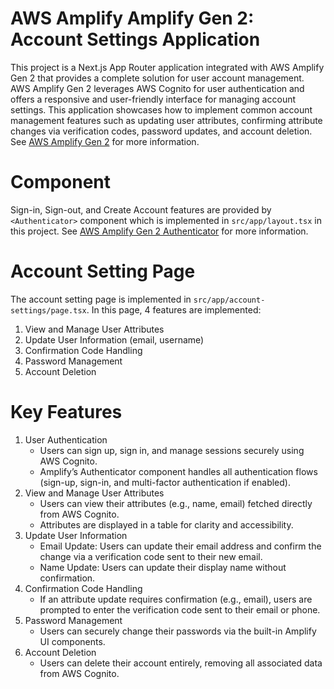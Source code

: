 # AWS Amplify Amplify Gen 2: Account Settings Application

This project is a Next.js App Router application integrated with AWS Amplify Gen 2 that provides a complete solution for user account management. AWS Amplify Gen 2 leverages AWS Cognito for user authentication and offers a responsive and user-friendly interface for managing account settings. This application showcases how to implement common account management features such as updating user attributes, confirming attribute changes via verification codes, password updates, and account deletion. See [AWS Amplify Gen 2](https://docs.amplify.aws/nextjs/build-a-backend/auth/) for more information.

# <Authenticator> Component

Sign-in, Sign-out, and Create Account features are provided by `<Authenticator>` component which is implemented in `src/app/layout.tsx` in this project. See [AWS Amplify Gen 2 Authenticator](https://docs.amplify.aws/nextjs/build-a-backend/auth/connect-your-frontend/using-the-authenticator/) for more information.

# Account Setting Page

The account setting page is implemented in `src/app/account-settings/page.tsx`. In this page, 4 features are implemented:

1. View and Manage User Attributes
2. Update User Information (email, username)
3. Confirmation Code Handling
4. Password Management
5. Account Deletion

# Key Features

1. User Authentication
    - Users can sign up, sign in, and manage sessions securely using AWS Cognito.
    - Amplify’s Authenticator component handles all authentication flows (sign-up, sign-in, and multi-factor authentication if enabled).
2. View and Manage User Attributes
    - Users can view their attributes (e.g., name, email) fetched directly from AWS Cognito.
    - Attributes are displayed in a table for clarity and accessibility.
3. Update User Information
    - Email Update: Users can update their email address and confirm the change via a verification code sent to their new email.
    - Name Update: Users can update their display name without confirmation.
4. Confirmation Code Handling
    - If an attribute update requires confirmation (e.g., email), users are prompted to enter the verification code sent to their email or phone.
5. Password Management
    - Users can securely change their passwords via the built-in Amplify UI components.
6. Account Deletion
    - Users can delete their account entirely, removing all associated data from AWS Cognito.
